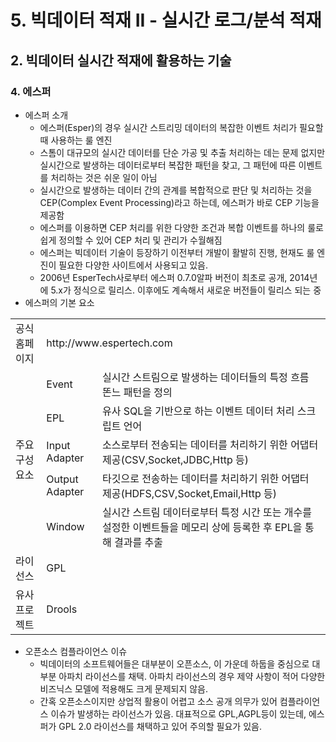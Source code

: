 # 5. 빅데이터 적재 II - 실시간 로그/분석 적재
## 2. 빅데이터 실시간 적재에 활용하는 기술
### 4. 에스퍼
- 에스퍼 소개
  - 에스퍼(Esper)의 경우 실시간 스트리밍 데이터의 복잡한 이벤트 처리가 필요할 때 사용하는 룰 엔진
  - 스톰이 대규모의 실시간 데이터를 단순 가공 및 추출 처리하는 데는 문제 없지만 실시간으로 발생하는 데이터로부터 복잡한 패턴을 찾고, 그 패턴에 따른 이벤트를 처리하는 것은 쉬운 일이 아님
  - 실시간으로 발생하는 데이터 간의 관계를 복합적으로 판단 및 처리하는 것을 CEP(Complex Event Processing)라고 하는데, 에스퍼가 바로 CEP 기능을 제공함
  - 에스퍼를 이용하면 CEP 처리를 위한 다양한 조건과 복합 이벤트를 하나의 룰로 쉽게 정의할 수 있어 CEP 처리 및 관리가 수월해짐
  - 에스퍼는 빅데이터 기술이 등장하기 이전부터 개발이 활발히 진행, 현재도 룰 엔진이 필요한 다양한 사이트에서 사용되고 있음.
  - 2006년 EsperTech사로부터 에스퍼 0.7.0알파 버전이 최초로 공개, 2014년에 5.x가 정식으로 릴리스. 이후에도 계속해서 새로운 버전들이 릴리스 되는 중
- 에스퍼의 기본 요소
<table>
    <tr>
        <td>공식 홈페이지</td>
        <td colspan=2>http://www.espertech.com</td>
    </tr>
    <tr>
        <td rowspan=5>주요 구성 요소</td>
        <td>Event</td>
        <td>실시간 스트림으로 발생하는 데이터들의 특정 흐름 똔느 패턴을 정의</td>
    </tr>
    <tr>
        <td>EPL</td>
        <td>유사 SQL을 기반으로 하는 이벤트 데이터 처리 스크립트 언어</td>
    </tr>
    <tr>
        <td>Input Adapter</td>
        <td>소스로부터 전송되는 데이터를 처리하기 위한 어댑터 제공(CSV,Socket,JDBC,Http 등)</td>
    </tr>
    <tr>
        <td>Output Adapter</td>
        <td>타깃으로 전송하는 데이터를 처리하기 위한 어댑터 제공(HDFS,CSV,Socket,Email,Http 등)</td>
    </tr>
    <tr>
        <td>Window</td>
        <td>실시간 스트림 데이터로부터 특정 시간 또는 개수를 설정한 이벤트들을 메모리 상에 등록한 후 EPL을 통해 결과를 추출</td>
    </tr>
    <tr>
        <td>라이선스</td>
        <td colspan=2>GPL</td>
    </tr>
    <tr>
        <td>유사 프로젝트</td>
        <td colspan=2>Drools</td>
    </tr>
</table>

- 오픈소스 컴플라이언스 이슈
  - 빅데이터의 소프트웨어들은 대부분이 오픈소스, 이 가운데 하둡을 중심으로 대부분 아파치 라이선스를 채택. 아파치 라이선스의 경우 제약 사항이 적어 다양한 비즈닉스 모델에 적용해도 크게 문제되지 않음.
  - 간혹 오픈소스이지만 상업적 활용이 어렵고 소스 공개 의무가 있어 컴플라이언스 이슈가 발생하는 라이선스가 있음. 대표적으로 GPL,AGPL등이 있는데, 에스퍼가 GPL 2.0 라이선스를 채택하고 있어 주의할 필요가 있음.